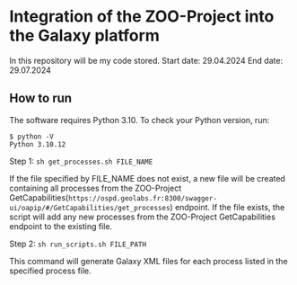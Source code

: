 # Integration of the ZOO-Project into the Galaxy platform

In this repository will be my code stored.
Start date: 29.04.2024
End date: 29.07.2024

## How to run
The software requires Python 3.10. To check your Python version, run:



    $ python -V
    Python 3.10.12

Step 1:
    `sh get_processes.sh FILE_NAME`


    
If the file specified by FILE_NAME does not exist, a new file will be created containing all processes from the ZOO-Project GetCapabilities(`https://ospd.geolabs.fr:8300/swagger-ui/oapip/#/GetCapabilities/get_processes`)
 endpoint.
If the file exists, the script will add any new processes from the ZOO-Project GetCapabilities endpoint to the existing file.

Step 2: `sh run_scripts.sh FILE_PATH`

This command will generate Galaxy XML files for each process listed in the specified process file.





